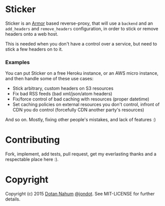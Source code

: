 # Sticker


Sticker is an [Armor](https://github.com/jondot/armor) based reverse-proxy, that
will use a `backend` and an `add_headers` and `remove_headers` configuration,
in order to stick or remove headers onto a web host.

This is needed when you don't have a control over a service, but need to
stick a few headers on to it.


### Examples

You can put Sticker on a free Heroku instance, or an AWS micro instance, and
then handle some of these use cases:

* Stick arbitrary, custom headers on S3 resources
* Fix bad RSS feeds (bad xml/json/atom headers)
* Fix/force control of bad caching with resources (proper datetime)
* Set caching policies on external resources you don't control, infront of CDN
you do control (forcefully CDN another party's resources)

And so on. Mostly, fixing other people's mistakes, and lack of features :)



# Contributing

Fork, implement, add tests, pull request, get my everlasting thanks and a respectable place here :).


# Copyright

Copyright (c) 2015 [Dotan Nahum](http://gplus.to/dotan) [@jondot](http://twitter.com/jondot). See MIT-LICENSE for further details.



